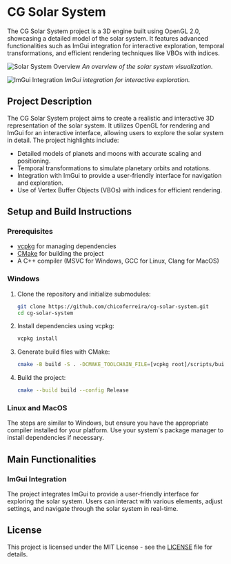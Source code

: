 # CG Solar System

The CG Solar System project is a 3D engine built using OpenGL 2.0, showcasing a detailed model of the solar system. It features advanced functionalities such as ImGui integration for interactive exploration, temporal transformations, and efficient rendering techniques like VBOs with indices.

![Solar System Overview](images/solar_system_overview.png)
*An overview of the solar system visualization.*

![ImGui Integration](images/imgui_integration.png)
*ImGui integration for interactive exploration.*

## Project Description

The CG Solar System project aims to create a realistic and interactive 3D representation of the solar system. It utilizes OpenGL for rendering and ImGui for an interactive interface, allowing users to explore the solar system in detail. The project highlights include:

- Detailed models of planets and moons with accurate scaling and positioning.
- Temporal transformations to simulate planetary orbits and rotations.
- Integration with ImGui to provide a user-friendly interface for navigation and exploration.
- Use of Vertex Buffer Objects (VBOs) with indices for efficient rendering.

## Setup and Build Instructions

### Prerequisites

- [vcpkg](https://vcpkg.io/en/getting-started.html) for managing dependencies
- [CMake](https://cmake.org/download/) for building the project
- A C++ compiler (MSVC for Windows, GCC for Linux, Clang for MacOS)

### Windows

1. Clone the repository and initialize submodules:
   ```bash
   git clone https://github.com/chicoferreira/cg-solar-system.git
   cd cg-solar-system
   ```
2. Install dependencies using vcpkg:
   ```bash
   vcpkg install
   ```
3. Generate build files with CMake:
   ```bash
   cmake -B build -S . -DCMAKE_TOOLCHAIN_FILE=[vcpkg root]/scripts/buildsystems/vcpkg.cmake
   ```
4. Build the project:
   ```bash
   cmake --build build --config Release
   ```

### Linux and MacOS

The steps are similar to Windows, but ensure you have the appropriate compiler installed for your platform. Use your system's package manager to install dependencies if necessary.

## Main Functionalities

### ImGui Integration

The project integrates ImGui to provide a user-friendly interface for exploring the solar system. Users can interact with various elements, adjust settings, and navigate through the solar system in real-time.

## License

This project is licensed under the MIT License - see the [LICENSE](LICENSE) file for details.
